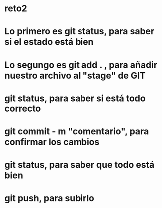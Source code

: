# reto2
# Lo primero es git status, para saber si el estado está bien
# Lo segungo es git add . , para añadir nuestro archivo al "stage" de GIT
# git status, para saber si está todo correcto 
# git commit - m "comentario", para confirmar los cambios 
# git status, para saber que todo está bien
# git push, para subirlo